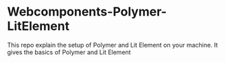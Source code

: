 # Webcomponents-Polymer-LitElement
This repo explain the setup of Polymer and Lit Element on your machine. It gives the basics of Polymer and Lit Element
